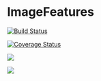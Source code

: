 # ImageFeatures

[![Build Status](https://travis-ci.org/gzhang8/ImageFeatures.jl.svg?branch=test)](https://travis-ci.org/gzhang8/ImageFeatures.jl)

[![Coverage Status](https://codecov.io/gh/gzhang8/ImageFeatures.jl/branch/master/graph/badge.svg)](https://codecov.io/gh/gzhang8/ImageFeatures.jl)

[![](https://img.shields.io/badge/docs-stable-blue.svg)](https://JuliaImages.github.io/ImageFeatures.jl/stable)

[![](https://img.shields.io/badge/docs-latest-blue.svg)](https://JuliaImages.github.io/ImageFeatures.jl/latest)
